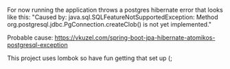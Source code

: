 For now running the application throws a postgres hibernate error that looks like this:
"Caused by: java.sql.SQLFeatureNotSupportedException: Method org.postgresql.jdbc.PgConnection.createClob() is not yet implemented."

Probable cause: https://vkuzel.com/spring-boot-jpa-hibernate-atomikos-postgresql-exception

This project uses lombok so have fun getting that set up (;